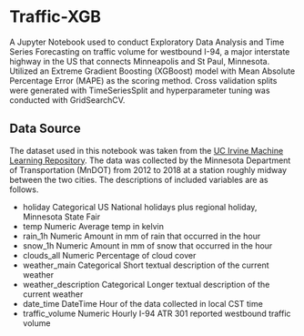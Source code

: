 # Traffic-XGB

A Jupyter Notebook used to conduct Exploratory Data Analysis and Time Series Forecasting on traffic volume for westbound I-94, a major interstate highway in the US that connects Minneapolis and St Paul, Minnesota. Utilized an Extreme Gradient Boosting (XGBoost) model with Mean Absolute Percentage Error (MAPE) as the scoring method. Cross validation splits were generated with TimeSeriesSplit and hyperparameter tuning was conducted with GridSearchCV.

## Data Source

The dataset used in this notebook was taken from the [UC Irvine Machine Learning Repository](https://archive.ics.uci.edu/dataset/492/metro+interstate+traffic+volume). The data was collected by the Minnesota Department of Transportation (MnDOT) from 2012 to 2018 at a station roughly midway between the two cities. The descriptions of included variables are as follows.

- holiday                Categorical    US National holidays plus regional holiday, Minnesota State Fair
- temp                   Numeric        Average temp in kelvin
- rain_1h                Numeric        Amount in mm of rain that occurred in the hour
- snow_1h                Numeric        Amount in mm of snow that occurred in the hour
- clouds_all             Numeric        Percentage of cloud cover
- weather_main           Categorical    Short textual description of the current weather
- weather_description    Categorical    Longer textual description of the current weather
- date_time              DateTime       Hour of the data collected in local CST time
- traffic_volume         Numeric        Hourly I-94 ATR 301 reported westbound traffic volume
